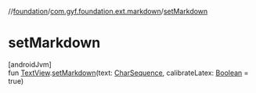 //[foundation](../../index.md)/[com.gyf.foundation.ext.markdown](index.md)/[setMarkdown](set-markdown.md)

# setMarkdown

[androidJvm]\
fun [TextView](https://developer.android.com/reference/kotlin/android/widget/TextView.html).[setMarkdown](set-markdown.md)(text: [CharSequence](https://kotlinlang.org/api/core/kotlin-stdlib/kotlin/-char-sequence/index.html), calibrateLatex: [Boolean](https://kotlinlang.org/api/core/kotlin-stdlib/kotlin/-boolean/index.html) = true)